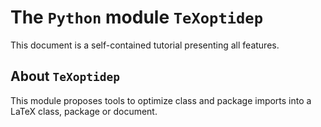The `Python` module `TeXoptidep`
================================

This document is a self-contained tutorial presenting all features.


About `TeXoptidep`
------------------

This module proposes tools to optimize class and package imports into a LaTeX class, package or document.

